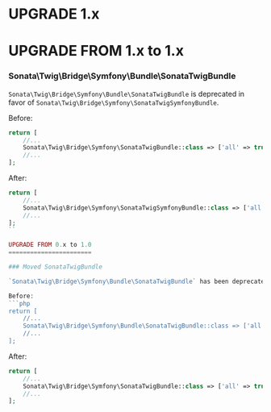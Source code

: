 UPGRADE 1.x
===========

UPGRADE FROM 1.x to 1.x
=======================

### Sonata\Twig\Bridge\Symfony\Bundle\SonataTwigBundle

`Sonata\Twig\Bridge\Symfony\Bundle\SonataTwigBundle` is deprecated in favor of `Sonata\Twig\Bridge\Symfony\SonataTwigSymfonyBundle`.

Before:
```php
return [
    //...
    Sonata\Twig\Bridge\Symfony\SonataTwigBundle::class => ['all' => true],
    //...
];
```

After:
```php
return [
    //...
    Sonata\Twig\Bridge\Symfony\SonataTwigSymfonyBundle::class => ['all' => true],
    //...
];
``

UPGRADE FROM 0.x to 1.0
=======================

### Moved SonataTwigBundle

`Sonata\Twig\Bridge\Symfony\Bundle\SonataTwigBundle` has been deprecated. Use `Sonata\Twig\Bridge\Symfony\SonataTwigBundle` instead.

Before:
```php
return [
    //...
    Sonata\Twig\Bridge\Symfony\Bundle\SonataTwigBundle::class => ['all' => true],
    //...
];
```

After:
```php
return [
    //...
    Sonata\Twig\Bridge\Symfony\SonataTwigBundle::class => ['all' => true],
    //...
];
```
